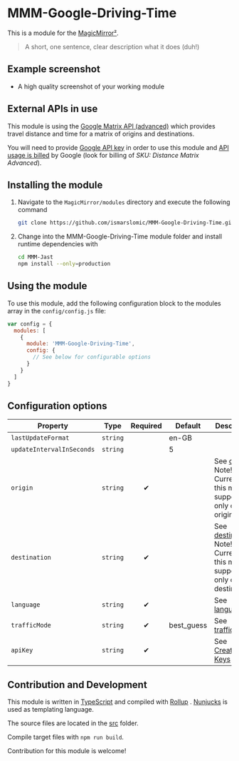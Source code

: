 # MMM-Google-Driving-Time

This is a module for the [MagicMirror²](https://github.com/MichMich/MagicMirror/).

> A short, one sentence, clear description what it does (duh!)

## Example screenshot

- A high quality screenshot of your working module

## External APIs in use

This module is
using the [Google Matrix API (advanced)](https://developers.google.com/maps/documentation/distance-matrix)
which provides travel distance and time for a matrix of origins and destinations.

You will need to
provide [Google API key](https://developers.google.com/maps/documentation/distance-matrix/get-api-key)
in order to use this module
and [API usage is billed](https://developers.google.com/maps/documentation/distance-matrix/usage-and-billing#distance-matrix-advanced)
by Google (look for billing of _SKU: Distance Matrix Advanced_).

## Installing the module

1. Navigate to the `MagicMirror/modules` directory and execute the following command

   ```sh
   git clone https://github.com/ismarslomic/MMM-Google-Driving-Time.git
   ```

2. Change into the MMM-Google-Driving-Time module folder and install runtime dependencies with
   ```sh
   cd MMM-Jast
   npm install --only=production
   ```

## Using the module

To use this module, add the following configuration block to the modules array in
the `config/config.js` file:

```js
var config = {
  modules: [
    {
      module: 'MMM-Google-Driving-Time',
      config: {
        // See below for configurable options
      }
    }
  ]
}
```

## Configuration options

| Property                  | Type     | Required | Default    | Description                                                                                                                                                                  |
|---------------------------|----------|:--------:|------------|------------------------------------------------------------------------------------------------------------------------------------------------------------------------------|
| `lastUpdateFormat`        | `string` |    ︎     | en-GB      | <todo>                                                                                                                                                                       |
| `updateIntervalInSeconds` | `string` |          | 5          | <todo>                                                                                                                                                                       |
| `origin`                  | `string` |    ✔     |            | See [origins](https://developers.google.com/maps/documentation/distance-matrix/distance-matrix#origins). Note! Currently this module supports only one origin.               |
| `destination`             | `string` |    ✔     |            | See [destinations](https://developers.google.com/maps/documentation/distance-matrix/distance-matrix#destinations) Note! Currently this module supports only one destination. |
| `language`                | `string` |    ✔     |            | See [language](https://developers.google.com/maps/documentation/distance-matrix/distance-matrix#language)                                                                    |
| `trafficMode`             | `string` |    ✔     | best_guess | See [traffic_mode](https://developers.google.com/maps/documentation/distance-matrix/distance-matrix#traffic_model)                                                           |
| `apiKey`                  | `string` |    ✔     |            | See [Creating API Keys](https://developers.google.com/maps/documentation/distance-matrix/get-api-key#creating-api-keys)                                                      |

## Contribution and Development

This module is written in [TypeScript](https://www.typescriptlang.org/) and compiled
with [Rollup](https://rollupjs.org/guide/en/)
. [Nunjucks](https://mozilla.github.io/nunjucks/templating.html) is used as templating language.

The source files are located in the [src](./src) folder.

Compile target files with `npm run build`.

Contribution for this module is welcome!
